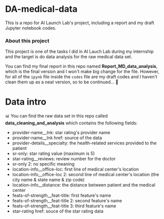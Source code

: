 # DA-medical-data
This is a repo for AI Launch Lab's project, including a report and my draft Jupyter notebook codes.

### About this project
This project is one of the tasks I did in AI Lauch Lab during my internship and the target is do data analysis for the raw medical data set.

You can find my final report in this repo named **Report_MD_data_analysis**, which is the final version and I won't make big change for the file. However, for all of the ```ipynb``` file inside the ```codes``` file are my draft codes and I haven't clean them up as a neat version, so to be continued... :raised_eyebrow:

# Data intro
:bar_chart: You can find the raw data set in this repo called **data_cleaning_and_analysis** which contains the following fields:
* provider-name__lnk: star rating's provider name
* provider-name__lnk href: source of the data
* provider-details__specialty: the health-related services provided to the patient
* sr-only: star rating value (maximum is 5)
* star-rating__reviews: review number for the doctor
* sr-only 2: no specific meaning
* location-info__office-loc: first line of medical center's location
* location-info__office-loc 2: second line of medical center's location (the city name & state name & zip code)
* location-info__distance: the distance between patient and the medical center
* feats-of-strength__feat-title: first feature's name
* feats-of-strength__feat-title 2: second feature's name
* feats-of-strength__feat-title 3: third feature's name
* star-rating href: souce of the star rating data